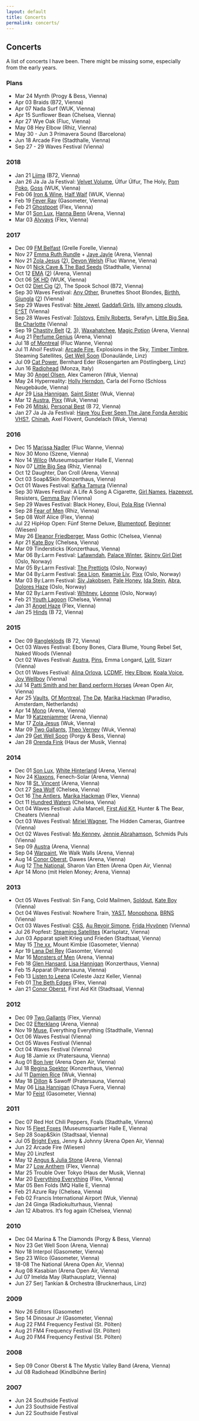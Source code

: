 ```yaml
---
layout: default
title: Concerts
permalink: concerts/
---
```


## Concerts

A list of concerts I have been. There might be missing some, especially from the early years.

### Plans

* Mar 24 Mynth (Progy & Bess, Vienna)
* Apr 03 Braids (B72, Vienna)
* Apr 07 Nada Surf (WUK, Vienna)
* Apr 15 Sunflower Bean (Chelsea, Vienna)
* Apr 27 Wye Oak (Fluc, Vienna)
* May 08 Hey Elbow (Rhiz, Vienna)
* May 30 - Jun 3 Primavera Sound (Barcelona)
* Jun 18 Arcade Fire (Stadthalle, Vienna)
* Sep 27 - 29 Waves Festival (Vienna)

### 2018

* Jan 21 [Liima](https://www.instagram.com/p/BeOoVM2lCNg) (B72, Vienna)
* Jan 26 Ja Ja Ja Festival: [Velvet Volume](https://www.instagram.com/p/BebsBxUlhwd), Úlfur Úlfur, The Holy, [Pom Poko](https://www.instagram.com/p/BebrDddFb6M), [Goss](https://www.instagram.com/p/BebqgjOl7Qt) (WUK, Vienna)
* Feb 06 [Iron & Wine](https://www.instagram.com/p/Be3yXDrF7Oi), [Half Waif](https://www.instagram.com/p/Be3hI4nFOtI) (WUK, Vienna)
* Feb 19 [Fever Ray](https://www.instagram.com/p/BfZOX9ElXd0) (Gasometer, Vienna)
* Feb 21 [Ghostpoet](https://www.instagram.com/p/BfebLohl02S) (Flex, Vienna)
* Mar 01 [Son Lux](https://www.instagram.com/p/BfzG5ORl5sV), [Hanna Benn](https://www.instagram.com/p/BfzGvRilz0l) (Arena, Vienna)
* Mar 03 [Alvvays](https://www.instagram.com/p/Bf4FJVGF6us) (Flex, Vienna)

### 2017

* Dec 09 [FM Belfast](https://www.instagram.com/p/Bcf9VzwFgeX) (Grelle Forelle, Vienna)
* Nov 27 [Emma Ruth Rundle](https://www.instagram.com/p/BcBAMl9lTpF) + [Jaye Jayle](https://www.instagram.com/p/BcBAAXilkdc) (Arena, Vienna)
* Nov 21 [Zola Jesus](https://www.instagram.com/p/BbxmGbGFyq8) ([2](https://www.instagram.com/p/Bbxmu8UlvDA)), [Devon Welsh](https://www.instagram.com/p/Bbxj7OKlgTa) (Fluc Wanne, Vienna)
* Nov 01 [Nick Cave & The Bad Seeds](https://www.instagram.com/p/Ba-FN-olddI) (Stadthalle, Vienna)
* Oct 12 [EMA](https://www.instagram.com/p/BaKj0jFFXOg) ([2](https://www.instagram.com/p/BaKj6rklOrW)) (Arena, Vienna)
* Oct 06 [5K HD](https://www.instagram.com/p/BZ8gsUDlGqu) (WUK, Vienna)
* Oct 02 [Diet Cig](https://www.instagram.com/p/BZwtRdTF1Xq) ([2](https://www.instagram.com/p/BZ0euLIlevS)), The Spook School (B72, Vienna)
* Sep 30 Waves Festival: [Any Other](https://www.instagram.com/p/BZreoizFO5R), Brunettes Shoot Blondes, [Birthh](https://www.instagram.com/p/BZsuLeul3Bc), [Giungla](https://www.instagram.com/p/BZtYXxxFjAB) ([2](https://www.instagram.com/p/BZtaJxwlOGu)) (Vienna)
* Sep 29 Waves Festival: [Nite Jewel](https://www.instagram.com/p/BZqEDQLlvfI), [Gaddafi Girls](https://www.instagram.com/p/BZqR-FoFf6B), [lilly among clouds](https://www.instagram.com/p/BZq1ZY5F06g), [E^ST](https://www.instagram.com/p/BZrNJiQl6ju) (Vienna)
* Sep 28 Waves Festival: [Tolstoys](https://www.instagram.com/p/BZmhrcQFFQP), [Emily Roberts](https://www.instagram.com/p/BZmkFmIFrLV), Serafyn, [Little Big Sea](https://www.instagram.com/p/BZnksamFhHS), [Be Charlotte](https://www.instagram.com/p/BZn8lA2lLTF) (Vienna)
* Sep 19 [Chastity Belt](https://www.instagram.com/p/BZPS1pdlyfZ) ([2](https://www.instagram.com/p/BZPS8UnlZSY), [3](https://www.instagram.com/p/BZPSwC1l4BM)), [Waxahatchee](https://www.instagram.com/p/BZPR9lel33G), [Magic Potion](https://www.instagram.com/p/BZPP7uDFW6b) (Arena, Vienna)
* Aug 21 [Perfume Genius](https://www.instagram.com/p/BYEn3EqFkrg) (Arena, Vienna)
* Jul 18 [of Montreal](https://www.instagram.com/p/BWvQ6oOF8vG) (Fluc Wanne, Vienna)
* Jul 11 Ahoi! Festival: [Arcade Fire](https://www.instagram.com/p/BWcDNcclUR-), Explosions in the Sky, [Timber Timbre](https://www.instagram.com/p/BWcCi4wlnnB), Steaming Satellites, [Get Well Soon](https://www.instagram.com/p/BWcB3wZFToK) (Donaulände, Linz)
* Jul 09 [Cat Power](https://www.instagram.com/p/BWXMrvbFHtD), Bernhard Eder (Rosengarten am Pöstlingberg, Linz)
* Jun 16 [Radiohead](https://www.instagram.com/p/BVcutHYlxyq) (Monza, Italy)
* May 30 [Angel Olsen](https://www.instagram.com/p/BUuwTGslkPp), Alex Cameron (Wuk, Vienna)
* May 24 Hyperreality: [Holly Herndon](https://www.instagram.com/p/BUg3BeHl_J9), Carla del Forno (Schloss Neugebäude, Vienna)
* Apr 29 [Lisa Hannigan](https://www.instagram.com/p/BTe9EOFlHzz), [Saint Sister](https://www.instagram.com/p/BTe-4d9ltUO) (Wuk, Vienna)
* Mar 12 [Austra](https://www.instagram.com/p/BRlJMRGFYJl), [Pixx](https://www.instagram.com/p/BRkvXAxFSMf) (Wuk, Vienna)
* Feb 26 [Mitski](https://www.instagram.com/p/BQ_hC6aFtxQ), [Personal Best](https://www.instagram.com/p/BQ_g4MFFF-K) (B 72, Vienna)
* Jan 27 Ja Ja Ja Festival: [Have You Ever Seen The Jane Fonda Aerobic VHS?](https://www.instagram.com/p/BP0LXs8DJC9), [Chinah](https://www.instagram.com/p/BPyFwYDDyeB/), Axel Flóvent, Gundelach (Wuk, Vienna)

### 2016

* Dec 15 [Marissa Nadler](https://www.instagram.com/p/BODnPf8jMI9) (Fluc Wanne, Vienna)
* Nov 30 Mono (Szene, Vienna)
* Nov 14 [Wilco](https://www.instagram.com/p/BMzx4r1j23d) (Museumsquartier Halle E, Vienna)
* Nov 07 [Little Big Sea](https://www.instagram.com/p/BMvvN7kDEgc) (Rhiz, Vienna)
* Oct 12 Daughter, Dan Croll (Arena, Vienna)
* Oct 03 Soap&Skin (Konzerthaus, Vienna)
* Oct 01 Waves Festival: [Kafka Tamura](https://www.instagram.com/p/BLD2NVIDiXX) (Vienna)
* Sep 30 Waves Festival: A Life A Song A Cigarette, [Girl Names](https://www.instagram.com/p/BLD2HOljiUO), [Hazeevot](https://www.instagram.com/p/BLD1_cLDq5q), Resisters, [Gemma Ray](https://www.instagram.com/p/BK9XdokjNYD) (Vienna)
* Sep 29 Waves Festival: Black Honey, Eloui, [Pola Rise](https://www.instagram.com/p/BK9W5XLjHPQ) (Vienna)
* Sep 28 [Fear of Men](https://www.instagram.com/p/BK6mSfLDpul) (Rhiz, Vienna)
* Sep 08 Wolf Alice (Flex, Vienna)
* Jul 22 HipHop Open: Fünf Sterne Deluxe, [Blumentopf](https://www.instagram.com/p/BIQdqxTDsLN), [Beginner](https://www.instagram.com/p/BIQegWrDYzG) (Wiesen)
* May 26 [Eleanor Friedberger](https://www.instagram.com/p/BF4t_k7hs1J), Mass Gothic (Chelsea, Vienna)
* Apr 21 [Kate Boy](https://www.instagram.com/p/BEemUqnhs73) (Chelsea, Vienna)
* Mar 09 Tindersticks (Konzerthaus, Vienna)
* Mar 06 By:Larm Festival: [Lafawndah](https://www.instagram.com/p/BCnfkHMhs-k), [Palace Winter](https://www.instagram.com/p/BCngMNDBswe), [Skinny Girl Diet](https://www.instagram.com/p/BCngsObhsx5) (Oslo, Norway)
* Mar 05 By:Larm Festival: [The Prettiots](https://www.instagram.com/p/BClc3nLhs5p) (Oslo, Norway)
* Mar 04 By:Larm Festival: [Sea Lion](https://www.instagram.com/p/BCjJ2XdhsxK), [Kwamie Liv](https://www.instagram.com/p/BCkDwbxhs8P), [Pixx](https://www.instagram.com/p/BCkKsephs1O) (Oslo, Norway)
* Mar 03 By:Larm Festival: [Siv Jakobsen](https://www.instagram.com/p/BCiWBSABs1T), [Pale Honey](https://www.instagram.com/p/BCiW13ehs3T), [Ida Stein](https://www.instagram.com/p/BCiX3yEBs5m), [Abra](https://www.instagram.com/p/BCiYviQBs7Z), [Dolores Haze](https://www.instagram.com/p/BCiZpwYBs9t) (Oslo, Norway)
* Mar 02 By:Larm Festival: [Whitney](https://www.instagram.com/p/BCfGEMFBs_g), [Léonne](https://www.instagram.com/p/BCfApHmBs4j) (Oslo, Norway)
* Feb 21 [Youth Lagoon](https://www.instagram.com/p/BCEUWvkhs3_) (Chelsea, Vienna)
* Jan 31 [Angel Haze](https://www.instagram.com/p/BBOMAlPhszo) (Flex, Vienna)
* Jan 25 [Hinds](https://www.instagram.com/p/BA-us7ghs4t) (B 72, Vienna)

### 2015

* Dec 09 [Rangleklods](https://www.instagram.com/p/_Fw9Nyhswk) (B 72, Vienna)
* Oct 03 Waves Festival: Ebony Bones, Clara Blume, Young Rebel Set, Naked Woods (Vienna)
* Oct 02 Waves Festival: [Austra](https://www.instagram.com/p/8WjJJqhs7y), [Pins](https://www.instagram.com/p/8Wi_bzhs7n), Emma Longard, [Lylit](https://www.instagram.com/p/8Wiyc-Bs7Q), Sizarr (Vienna)
* Oct 01 Waves Festival: [Alina Orlova](https://www.instagram.com/p/8T_mj4hs11), [LCDMF](https://www.instagram.com/p/8T_1QsBs2N), [Hey Elbow](https://www.instagram.com/p/8UANF9hs3A), [Koala Voice](https://www.instagram.com/p/8UACAchs2r), [Joy Wellboy](https://www.instagram.com/p/8UAVcNhs3X) (Vienna)
* Jul 14 [Patti Smith and her Band perform Horses](https://www.instagram.com/p/5IUvYBhs7S) (Arean Open Air, Vienna)
* Apr 25 [Vaults](https://www.instagram.com/p/19EjVzBs2k/), [Of Montreal](https://www.instagram.com/p/19EcNaBs2S/), [The Dø](https://www.instagram.com/p/19EViFBs2I/), [Marika Hackman](https://www.instagram.com/p/19ENfvBs1x/) (Paradiso, Amsterdam, Netherlands)
* Apr 14 [Mono](https://www.instagram.com/p/1eOqXahs6p/) (Arena, Vienna)
* Mar 19 [Katzenjammer](https://www.instagram.com/p/0bcGRABs8T/) (Arena, Vienna)
* Mar 17 [Zola Jesus](https://www.instagram.com/p/0WFpB2hs6z/) (Wuk, Vienna)
* Mar 09 [Two Gallants](https://www.instagram.com/p/0BlOMRBs9b/), [Theo Verney](https://www.instagram.com/p/0Bkr0shs8g/) (Wuk, Vienna)
* Jan 29 [Get Well Soon](https://www.instagram.com/p/ydKfGWBs8S/) (Porgy & Bess, Vienna)
* Jan 28 [Orenda Fink](https://www.instagram.com/p/yafzgJhs4Z/) (Haus der Musik, Vienna)

### 2014

* Dec 01 [Son Lux](https://www.instagram.com/p/wFPMqUhs8J/), [White Hinterland](https://www.instagram.com/p/wFOgbQBs30/) (Arena, Vienna)
* Nov 24 [Klaxons](https://www.instagram.com/p/vzHyM5Bs0l/), Fenech-Solar (Arena, Vienna)
* Nov 18 [St. Vincent](https://www.instagram.com/p/vjoOKyBsyP/) (Arena, Vienna)
* Oct 27 [Sea Wolf](https://www.instagram.com/p/urM6fBBs4Q/) (Chelsea, Vienna)
* Oct 16 [The Antlers](https://www.instagram.com/p/uOrTf3Bs4u/), [Marika Hackman](https://www.instagram.com/p/uOrD9xBs4e/) (Flex, Vienna)
* Oct 11 [Hundred Waters](https://www.instagram.com/p/uB4YmGBs7q/) (Chelsea, Vienna)
* Oct 04 Waves Festival: Julia Marcell, [First Aid Kit](https://www.instagram.com/p/txp509hszd/), Hunter & The Bear, Cheaters (Vienna)
* Oct 03 Waves Festival: [Miriel Wagner](https://www.instagram.com/p/tuhdupBs0R/), The Hidden Cameras, Giantree (Vienna)
* Oct 02 Waves Festival: [Mo Kenney](https://www.instagram.com/p/tqzmaWhsxK/), [Jennie Abrahamson](https://www.instagram.com/p/tqz82fhsxq/), Schmids Puls (Vienna)
* Sep 09 [Austra](https://www.instagram.com/p/svVybFBs46/) (Arena, Vienna)
* Sep 04 [Warpaint](https://www.instagram.com/p/sifYnyBswk/), We Walk Walls (Arena, Vienna)
* Aug 14 [Conor Oberst](https://www.instagram.com/p/rspDR8hsw7/), Dawes (Arena, Vienna)
* Aug 12 [The National](https://www.instagram.com/p/rnNvA1Bswm/), Sharon Van Etten (Arena Open Air, Vienna)
* Apr 14 Mono (mit Helen Money; Arena, Vienna)

### 2013

* Oct 05 Waves Festival: Sin Fang, Cold Mailmen, [Soldout](https://www.instagram.com/p/fGjzP9BswM/), [Kate Boy](https://www.instagram.com/p/fGj_Y7Bswe/) (Vienna)
* Oct 04 Waves Festival: Nowhere Train, [YAST](https://www.instagram.com/p/fEJuP_hs_i/), [Monophona](https://www.instagram.com/p/fEJ2Tchs_t/), [BRNS](https://www.instagram.com/p/fEJzN9Bs_m/) (Vienna)
* Oct 03 Waves Festival: [CSS](https://www.instagram.com/p/fBVC-ZBs7t/), [Au Revoir Simone](https://www.instagram.com/p/fBSZGNhs3z/), [Frida Hyvönen](https://www.instagram.com/p/fBSZGNhs3z/) (Vienna)
* Jul 26 Popfest: [Steaming Satellites](https://www.instagram.com/p/cNMSgpBsw_/) (Karlsplatz, Vienna)
* Jun 03 Apparat spielt Krieg und Frieden (Stadtsaal, Vienna)
* May 15 [The xx](https://www.instagram.com/p/ZWTG5zhs8T/), Mount Kimbie (Gasometer, Vienna)
* Apr 19 [Lana Del Rey](https://www.instagram.com/p/YTZUV4hswN/) (Gasomter, Vienna)
* Mar 16 [Monsters of Men](https://www.instagram.com/p/W7w_J-hsz3/) (Arena, Vienna)
* Feb 18 [Glen Hansard](https://www.instagram.com/p/V5I8JqBszA/), [Lisa Hannigan](https://www.instagram.com/p/V4tltIBsxE/) (Konzerthaus, Vienna)
* Feb 15 Apparat (Pratersauna, Vienna)
* Feb 13 [Listen to Leena](https://www.instagram.com/p/VsFEYxBsxo/) (Celeste Jazz Keller, Vienna)
* Feb 01 [The Beth Edges](https://www.instagram.com/p/VNACv0Bs9w/) (Flex, Vienna)
* Jan 21 [Conor Oberst](https://www.instagram.com/p/UwyPIBBsxM/), First Aid Kit (Stadtsaal, Vienna)

### 2012

* Dec 09 [Two Gallants](https://www.instagram.com/p/TCNXAths3e/) (Flex, Vienna)
* Dec 02 [Efterklang](https://www.instagram.com/p/SwUk6bBs9m/) (Arena, Vienna)
* Nov 19 [Muse](https://www.instagram.com/p/SOoV0Fhs_4/), Everything Everything (Stadthalle, Vienna)
* Oct 06 Waves Festival (Vienna)
* Oct 05 Waves Festival (Vienna)
* Oct 04 Waves Festival (Vienna)
* Aug 18 Jamie xx (Pratersauna, Vienna)
* Aug 01 [Bon Iver](https://www.instagram.com/p/Ny_eC5hs_O/) (Arena Open Air, Vienna)
* Jul 18 [Regina Spektor](https://www.instagram.com/p/NO_Jihhsyj/) (Konzerthaus, Vienna)
* Jul 11 [Damien Rice](https://www.instagram.com/p/M9EKbghs6V/) (Wuk, Vienna)
* May 18 [Dillon](https://www.instagram.com/p/KyrSUVBs0-/) & Sawoff (Pratersauna, Vienna)
* May 06 [Lisa Hannigan](https://www.instagram.com/p/KTGP4iBs1n/) (Chaya Fuera, Vienna)
* Mar 10 [Feist](https://www.instagram.com/p/IAshMuBswG/) (Gasometer, Vienna)

### 2011

* Dec 07 Red Hot Chili Peppers, Foals (Stadthalle, Vienna)
* Nov 15 [Fleet Foxes](https://www.instagram.com/p/UURac/) (Museumsquartier Halle E, Vienna)
* Sep 28 Soap&Skin (Stadtsaal, Vienna)
* Jul 05 [Bright Eyes](https://www.instagram.com/p/HCKMF/), Jenny & Johnny (Arena Open Air, Vienna)
* Jun 22 Arcade Fire (Wiesen)
* May 20 Linzfest
* May 12 [Angus & Julia Stone](https://www.instagram.com/p/EKuHL/) (Arena, Vienna)
* Mar 27 [Low Anthem](https://www.instagram.com/p/Cmdc2/) (Flex, Vienna)
* Mar 25 Trouble Over Tokyo (Haus der Musik, Vienna)
* Mar 20 [Everything Everything](https://www.instagram.com/p/CZ1H_/) (Flex, Vienna)
* Mar 05 Ben Folds (MQ Halle E, Vienna)
* Feb 21 Azure Ray (Chelsea, Vienna)
* Feb 02 Francis International Airport (Wuk, Vienna)
* Jan 24 Ginga (Radiokulturhaus, Vienna)
* Jan 12 Albatros. It’s fog again (Chelsea, Vienna)

### 2010

* Dec 04 Marina & The Diamonds (Porgy & Bess, Vienna)
* Nov 23 Get Well Soon (Arena, Vienna)
* Nov 18 Interpol (Gasometer, Vienna)
* Sep 23 Wilco (Gasometer, Vienna)
* 18-08 The National (Arena Open Air, Vienna)
* Aug 08 Kasabian (Arena Open Air, Vienna)
* Jul 07 Imelda May (Rathausplatz, Vienna)
* Jun 27 Serj Tankian & Orchestra (Brucknerhaus, Linz)

### 2009

* Nov 26 Editors (Gasometer)
* Sep 14 Dinosaur Jr (Gasometer, Vienna)
* Aug 22 FM4 Frequency Festival (St. Pölten)
* Aug 21 FM4 Frequency Festival (St. Pölten)
* Aug 20 FM4 Frequency Festival (St. Pölten)

### 2008

* Sep 09 Conor Oberst & The Mystic Valley Band (Arena, Vienna)
* Jul 08 Radiohead (Kindlbühne Berlin)

### 2007

* Jun 24 Southside Festival
* Jun 23 Southside Festival
* Jun 22 Southside Festival
